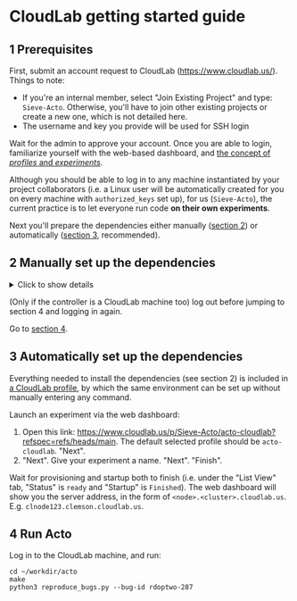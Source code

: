 # CloudLab getting started guide

## 1 Prerequisites

First, submit an account request to CloudLab (https://www.cloudlab.us/). Things to note:

- If you're an internal member, select "Join Existing Project" and type: `Sieve-Acto`. Otherwise, you'll have to join other existing projects or create a new one, which is not detailed here.
- The username and key you provide will be used for SSH login

Wait for the admin to approve your account. Once you are able to login, familiarize yourself with the web-based dashboard, and [the concept of *profiles* and *experiments*](https://docs.cloudlab.us/basic-concepts.html).

Although you should be able to log in to any machine instantiated by your project collaborators (i.e. a Linux user will be automatically created for you on every machine with `authorized_keys` set up), for us (`Sieve-Acto`), the current practice is to let everyone run code **on their own experiments**.

Next you'll prepare the dependencies either manually ([section 2](#2-manually-set-up-the-dependencies)) or automatically ([section 3](#3-automatically-set-up-the-dependencies), recommended).

## 2 Manually set up the dependencies

<details><summary>Click to show details</summary>

### 2.1 Create CloudLab experiments

Launch an experiment via the web dashboard:

1. Click "Experiments" -- "Start Experiment". The default selected profile should be `small-lan`. "Next".
2. Enter/Choose parameters:
    - "Select OS image": `UBUNTU 20.04`
    - "Optional physical node type": `c6420`
    - Leave other parameters as default. (Especially those regarding temporary filesystem -- this will be handled after provisioning using Ansible.)
3. "Next". Give your experiment a name. "Next". "Finish".

Wait for the provisioning to finish. The web dashboard will show you the server address, in the form of `<node>.<cluster>.cloudlab.us`. E.g. `clnode123.clemson.cloudlab.us`.

### 2.2 Install the dependencies with Ansible

You are going to manage CloudLab machines with Ansible from a controller node. This "controller" can be your local machine, or one of the CloudLab machines themselves.

**On your controller node**:

Install Ansible:

```shell
sudo apt update
sudo apt -y install software-properties-common
sudo add-apt-repository --yes --update ppa:ansible/ansible
sudo apt -y install ansible
ansible-galaxy collection install ansible.posix
ansible-galaxy collection install community.general
```

Clone the Ansible scripts:

```shell
git clone https://github.com/xlab-uiuc/acto-cloudlab.git /tmp/acto-cloudlab
```

Set up `ansible_hosts` file (**remember to replace the placeholders with your real domain and user name**):

```shell
domain="clnodeXXX.clemson.cloudlab.us"
user="alice"

cd /tmp/acto-cloudlab/scripts/ansible/
echo "$domain ansible_connection=ssh ansible_user=$user ansible_port=22" > ansible_hosts
```

> If the controller is a CloudLab machine too, this step can be automated:
>
> ```shell
> sudo apt -y install xmlstarlet
>
> component_name=$( geni-get portalmanifest | xmlstarlet sel -N x="http://www.geni.net/resources/rspec/3" -t -v "//x:node/@component_id" )
> cluster_domain=$( echo $component_name | cut -d '+' -f 2 )
> node_subdomain=$( echo $component_name | cut -d '+' -f 4 )
> domain="${node_subdomain}.${cluster_domain}"
> user=$( geni-get user_urn | rev | cut -d '+' -f -1 | rev )
>
> cd /tmp/acto-cloudlab/scripts/ansible/
> echo "$domain ansible_connection=ssh ansible_user=$user ansible_port=22" > ansible_hosts
> ```
>
> Or even simpler, use `127.0.0.1` directly:
>
> ```shell
> cd /tmp/acto-cloudlab/scripts/ansible/
> echo 127.0.0.1 > ansible_hosts
> ```

(Only if the controller is a CloudLab machine too) work around the key authentication:

```shell
ssh-keygen -b 2048 -t rsa -f ~/.ssh/id_rsa -q -N "" && cat ~/.ssh/id_rsa.pub >> ~/.ssh/authorized_keys
```

Finally, run the Ansible scripts to install dependencies:

```shell
ansible-playbook -i ansible_hosts configure.yaml
```

</details>

(Only if the controller is a CloudLab machine too) log out before jumping to section 4 and logging in again.

Go to [section 4](#4-run-acto).

## 3 Automatically set up the dependencies

Everything needed to install the dependencies (see section 2) is included in [a CloudLab profile](https://github.com/xlab-uiuc/acto-cloudlab), by which the same environment can be set up without manually entering any command.

Launch an experiment via the web dashboard:

1. Open this link: https://www.cloudlab.us/p/Sieve-Acto/acto-cloudlab?refspec=refs/heads/main. The default selected profile should be `acto-cloudlab`. "Next".
2. "Next". Give your experiment a name. "Next". "Finish".

Wait for provisioning and startup both to finish (i.e. under the "List View" tab, "Status" is `ready` and "Startup" is `Finished`). The web dashboard will show you the server address, in the form of `<node>.<cluster>.cloudlab.us`. E.g. `clnode123.clemson.cloudlab.us`.

## 4 Run Acto

Log in to the CloudLab machine, and run:

<!-- TODO this is now sosp-ae because of Ansible scripts in acto-cloudlab -->

```shell
cd ~/workdir/acto
make
python3 reproduce_bugs.py --bug-id rdoptwo-287
```
